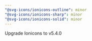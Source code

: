 ```yaml
---
"@svg-icons/ionicons-outline": minor
"@svg-icons/ionicons-sharp": minor
"@svg-icons/ionicons-solid": minor
---
```


Upgrade Ionicons to v5.4.0
